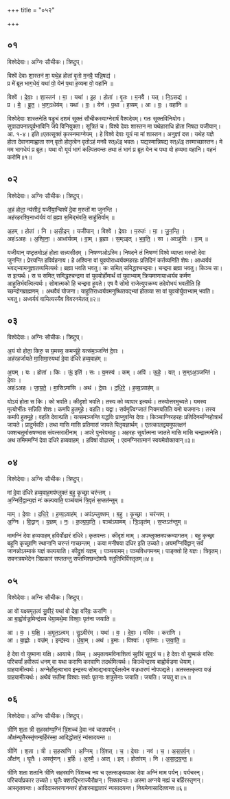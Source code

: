 +++
title = "०५२"

+++


## ०१
विश्वेदेवाः। अग्निः सौचीकः। त्रिष्टुप्।

विश्वे॑ देवाः शा॒स्तन॑ मा॒ यथे॒ह होता॑ वृ॒तो म॒नवै॒ यन्नि॒षद्य॑ ।  
प्र मे॑ ब्रूत भाग॒धेयं॒ यथा॑ वो॒ येन॑ प॒था ह॒व्यमा वो॒ वहा॑नि ॥

विश्वे॑ । दे॒वाः॒ । शा॒स्तन॑ । मा॒ । यथा॑ । इ॒ह । होता॑ । वृ॒तः । म॒नवै॑ । यत् । नि॒ऽसद्य॑ ।  
प्र । मे॒ । ब्रू॒त॒ । भा॒ग॒ऽधेय॑म् । यथा॑ । वः॒ । येन॑ । प॒था । ह॒व्यम् । आ । वः॒ । वहा॑नि ॥

विश्वेदेवाः शास्तनेति षड्रुचं दशमं सूक्तं सौचीकस्याग्नेरार्षं वैश्वदेवम्। गतः सूक्तविनियोगः। सुग्रादापनात्पूर्वभाविनि जपे विनियुक्ता। सूत्रितं च। विश्वे देवाः शास्तन मा यथेहाराधि होता निषदा यजीयान्। आ. १-४। इति॥एतत्सूक्तं कृत्स्नमाग्नेयम् । हे विश्वे देवाः यूयं मा मां शास्तन। अनुज्ञां दत्त। यथेह यज्ञे होता देवानामाह्वाता सन् वृतो होतृत्वेन वृतोऽहं मनवै स्त्ॐइ भवतः। यद्यस्मान्निषद्य स्त्ॐइ तस्माच्छास्तन। मे मम भागधेयं प्र ब्रूत। यथा वो यूयं भागं कल्पितवन्तः तथा तं भागं प्र ब्रूत येन च पथा वो हव्यमा वहानि। वहनं करोमि॥१॥

## ०२
विश्वेदेवाः। अग्निः सौचीकः। त्रिष्टुप्।

अ॒हं होता॒ न्य॑सीदं॒ यजी॑या॒न्विश्वे॑ दे॒वा म॒रुतो॑ मा जुनन्ति ।  
अह॑रहरश्वि॒नाध्व॑र्यवं वां ब्र॒ह्मा स॒मिद्भ॑वति॒ साहु॑तिर्वाम् ॥

अ॒हम् । होता॑ । नि । अ॒सी॒द॒म् । यजी॑यान् । विश्वे॑ । दे॒वाः । म॒रुतः॑ । मा॒ । जु॒न॒न्ति॒ ।  
अहः॑ऽअहः । अ॒श्वि॒ना॒ । आध्व॑र्यवम् । वा॒म् । ब्र॒ह्मा । स॒म्ऽइत् । भ॒व॒ति॒ । सा । आऽहु॑तिः । वा॒म् ॥

यजीयान् यष्टृतमोऽहं होता सन्न्यसीदम् । निषण्णओऽस्मि। निषदने तं निषण्णं विश्वे व्याप्ता मरुतो देवा जुनन्ति। प्रेरयन्ति हविर्वहनाय। हे अश्विना वां युवयोराध्वर्यवमहरहः प्रतिदिनं कर्तव्यमिति शेषः। आध्वर्यवं भवद्भ्यामनुज्ञातव्यमित्यर्थः। ब्रह्मा भवति भवतु। कः समित् समिद्धश्चन्द्रमाः। चन्द्रमा ब्रह्मा भवतु। किञ्च सा। स इत्यर्थः। स च समित् समिद्धश्चन्द्रमा वां युवयोर्होमार्थं वां युवाभ्याम् क्रियमाणायाध्वर्यव कर्मण आहुतिर्भवत्वित्यर्थः। सोमात्मको हि चन्द्रमा हूयते। एष वै सोमो राजेत्युपक्रम्य तदेवोभयं भवतीति हि च्छन्दोगब्राह्मणम् । अथवैवं योजना। याहुतिराध्वर्यवमनुष्थितवद्भ्यां होतव्या सा वां युवयोर्युवाभ्याम् भवति। भवतु। अध्वर्यवं वामित्यस्यैव विवरनमेतत्॥२॥

## ०३
विश्वेदेवाः। अग्निः सौचीकः। त्रिष्टुप्।

अ॒यं यो होता॒ किरु॒ स य॒मस्य॒ कमप्यू॑हे॒ यत्स॑म॒ञ्जन्ति॑ दे॒वाः ।  
अह॑रहर्जायते मा॒सिमा॒स्यथा॑ दे॒वा द॑धिरे हव्य॒वाह॑म् ॥

अ॒यम् । यः । होता॑ । किः । ऊं॒ इति॑ । सः । य॒मस्य॑ । कम् । अपि॑ । ऊ॒हे॒ । यत् । स॒म्ऽअ॒ञ्जन्ति॑ । दे॒वाः ।  
अहः॑ऽअहः । जा॒य॒ते॒ । मा॒सिऽमा॑सि । अथ॑ । दे॒वाः । द॒धि॒रे॒ । ह॒व्य॒ऽवाह॑म् ॥

योऽयं होता स किः। को भवति। कीदृशो भवति। तस्य को व्यापार इत्यर्थः। तस्योत्तरमुच्यते। यमस्य मृत्योर्भीतः सन्निति शेशः। कमपि हुतमूहे। वहति। यद्वा। सर्वमृत्विग्जातं नियमयतिति यमो यजमानः। तस्य कमपि हुतमूहे। वहति देवान्प्रति। यत्समञ्जन्ति यद्धविः प्राप्नुवन्ति देवाः। किञ्चाग्निरहरहः प्रतिदिनमग्निहोत्रार्थं जायते। प्रादुर्भवति। तथा मासि मासि प्रतिमासं जायते पितृयज्ञार्थम् । एतत्कालद्वयमुपलक्षनं पक्शचतुर्मासषण्मास संवत्सरादीनाम् । अपरे पुनरेवमाहुः। अहरहः सूर्यात्मना जातते मासि मासि चन्द्रात्मनेति। अथ तमिममग्निं देवा दधिरे हव्यवाहम् । हविषां वोढारम् । एवमग्निरात्मानं स्वयमेवोक्तवान्॥३॥

## ०४
विश्वेदेवाः। अग्निः सौचीकः। त्रिष्टुप्।

मां दे॒वा द॑धिरे हव्य॒वाह॒मप॑म्लुक्तं ब॒हु कृ॒च्छ्रा चर॑न्तम् ।  
अ॒ग्निर्वि॒द्वान्य॒ज्ञं नः॑ कल्पयाति॒ पञ्च॑यामं त्रि॒वृतं॑ स॒प्तत॑न्तुम् ॥

माम् । दे॒वाः । द॒धि॒रे॒ । ह॒व्य॒ऽवाह॑म् । अप॑ऽम्लुक्तम् । ब॒हु । कृ॒च्छ्रा । चर॑न्तम् ।  
अ॒ग्निः । वि॒द्वान् । य॒ज्ञम् । नः॒ । क॒ल्प॒या॒ति॒ । पञ्च॑ऽयामम् । त्रि॒ऽवृत॑म् । स॒प्तऽत॑न्तुम् ॥

मामग्निं देवा हव्यवाहम् हविर्वोढारं दधिरे। कृतवन्तः। कीदृशं माम् । अपम्लुक्तमपक्रम्यागतम् । बहु कृच्छ्रा बहूनि कृच्छ्राणि स्थानानि चरन्तं गाच्छन्तम् । कया मनीषया दधिर इति उच्यते। अयमग्निर्विद्वान् सर्वं जानन्नोऽस्माकं यज्ञं कल्पयाति। कीद्रुशं यज्ञम् । पञ्चयामम्। पञ्चविधगमनम्। पाङ्क्तो हि यज्ञः। त्रिवृतम्। सवनत्रयभेदेन त्रिप्रकारं सप्ततन्तु सप्तभिश्छन्दोमयैः स्तुतिभिर्विस्तृतम्॥४॥

## ०५
विश्वेदेवाः। अग्निः सौचीकः। त्रिष्टुप्।

आ वो॑ यक्ष्यमृत॒त्वं सु॒वीरं॒ यथा॑ वो देवा॒ वरि॑वः॒ करा॑णि ।  
आ बा॒ह्वोर्वज्र॒मिन्द्र॑स्य धेया॒मथे॒मा विश्वाः॒ पृत॑ना जयाति ॥

आ । वः॒ । य॒क्षि॒ । अ॒मृ॒त॒ऽत्वम् । सु॒ऽवीर॑म् । यथा॑ । वः॒ । दे॒वाः॒ । वरि॑वः । करा॑णि ।  
आ । बा॒ह्वोः । वज्र॑म् । इन्द्र॑स्य । धे॒या॒म् । अथ॑ । इ॒माः । विश्वाः॑ । पृत॑नाः । ज॒या॒ति॒ ॥

हे देवा वो युष्माना यक्षि। आयाचे। किम् । अमृतत्वमविनाशित्वं सुवीरं सुपुत्रं च। हे देवाः वो युष्माकं वरिवः परिचर्यां हवीरूपं धनम् वा यथा कराणि करवाणि तदर्थमित्यर्थः। किञ्चेन्द्रस्य बाह्वोर्वज्रमा धेयाम्। ग्राहयामीत्यर्थः। अग्नेर्होतृत्वाभाव इन्द्रस्य सोमाद्यभावाद्दुर्बलत्वेन वज्रधारणं नोपपद्यते। अतस्तत्कृत्वा वज्रं ग्राहयामीत्यर्थः। अथैवं सतीमा विश्वाः सर्वाः पृतनाः शत्रुसेनाः जयाति। जयति। जयतु वा॥५॥

## ०६
विश्वेदेवाः। अग्निः सौचीकः। त्रिष्टुप्।

त्रीणि॑ श॒ता त्री स॒हस्रा॑ण्य॒ग्निं त्रिं॒शच्च॑ दे॒वा नव॑ चासपर्यन् ।  
औक्ष॑न्घृ॒तैरस्तृ॑णन्ब॒र्हिर॑स्मा॒ आदिद्धोता॑रं॒ न्य॑सादयन्त ॥

त्रीणि॑ । श॒ता । त्री । स॒हस्रा॑णि । अ॒ग्निम् । त्रिं॒शत् । च॒ । दे॒वाः । नव॑ । च॒ । अ॒स॒प॒र्य॒न् ।  
औक्ष॑न् । घृ॒तैः । अस्तृ॑णन् । ब॒र्हिः । अ॒स्मै॒ । आत् । इत् । होता॑रम् । नि । अ॒सा॒द॒य॒न्त॒ ॥

त्रीणि शता शतानि त्रीणि सहस्राणि त्रिंशच्च नव च एतत्सङ्ख्याका देवा अग्निं माम पर्यन्। पर्यचरन्। परिचर्याप्रकार उच्यते। घृतैः क्शरद्भिराज्यैरौक्षन्। सिक्तवन्तः। अस्मा अग्नये मह्यं च बर्हिरस्तृणन्। आस्तृतवन्तः। आदिदास्तरणानन्तरं होतारमाह्वातारं न्यसादयन्त। नियमेनासादितवन्तः॥६॥
